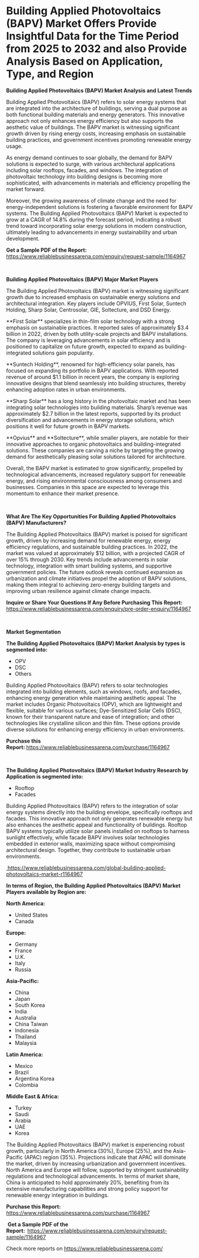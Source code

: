 <p><h1>Building Applied Photovoltaics (BAPV) Market Offers Provide Insightful Data for the Time Period from 2025 to 2032 and also Provide Analysis Based on Application, Type, and Region</h1></p><p><strong>Building Applied Photovoltaics (BAPV) Market Analysis and Latest Trends</strong></p>
<p><p>Building Applied Photovoltaics (BAPV) refers to solar energy systems that are integrated into the architecture of buildings, serving a dual purpose as both functional building materials and energy generators. This innovative approach not only enhances energy efficiency but also supports the aesthetic value of buildings. The BAPV market is witnessing significant growth driven by rising energy costs, increasing emphasis on sustainable building practices, and government incentives promoting renewable energy usage.</p><p>As energy demand continues to soar globally, the demand for BAPV solutions is expected to surge, with various architectural applications including solar rooftops, facades, and windows. The integration of photovoltaic technology into building designs is becoming more sophisticated, with advancements in materials and efficiency propelling the market forward.</p><p>Moreover, the growing awareness of climate change and the need for energy-independent solutions is fostering a favorable environment for BAPV systems. The Building Applied Photovoltaics (BAPV) Market is expected to grow at a CAGR of 14.8% during the forecast period, indicating a robust trend toward incorporating solar energy solutions in modern construction, ultimately leading to advancements in energy sustainability and urban development.</p></p>
<p><strong>Get a Sample PDF of the Report:&nbsp;</strong> <a href="https://www.reliablebusinessarena.com/enquiry/request-sample/1164967?utm_campaign=2095&utm_medium=2&utm_source=Github&utm_content=ia&utm_term=14022025&utm_id=building-applied-photovoltaics-bapv">https://www.reliablebusinessarena.com/enquiry/request-sample/1164967</a></p>
<p>&nbsp;</p>
<p><strong>Building Applied Photovoltaics (BAPV) Major Market Players</strong></p>
<p><p>The Building Applied Photovoltaics (BAPV) market is witnessing significant growth due to increased emphasis on sustainable energy solutions and architectural integration. Key players include OPVIUS, First Solar, Suntech Holding, Sharp Solar, Centrosolar, GIE, Soltecture, and DSD Energy.</p><p>**First Solar** specializes in thin-film solar technology with a strong emphasis on sustainable practices. It reported sales of approximately $3.4 billion in 2022, driven by both utility-scale projects and BAPV installations. The company is leveraging advancements in solar efficiency and is positioned to capitalize on future growth, expected to expand as building-integrated solutions gain popularity.</p><p>**Suntech Holding**, renowned for high-efficiency solar panels, has focused on expanding its portfolio in BAPV applications. With reported revenue of around $1.1 billion in recent years, the company is exploring innovative designs that blend seamlessly into building structures, thereby enhancing adoption rates in urban environments. </p><p>**Sharp Solar** has a long history in the photovoltaic market and has been integrating solar technologies into building materials. Sharp’s revenue was approximately $2.7 billion in the latest reports, supported by its product diversification and advancements in energy storage solutions, which positions it well for future growth in BAPV markets.</p><p>**Opvius** and **Soltecture**, while smaller players, are notable for their innovative approaches to organic photovoltaics and building-integrated solutions. These companies are carving a niche by targeting the growing demand for aesthetically pleasing solar solutions tailored for architecture.</p><p>Overall, the BAPV market is estimated to grow significantly, propelled by technological advancements, increased regulatory support for renewable energy, and rising environmental consciousness among consumers and businesses. Companies in this space are expected to leverage this momentum to enhance their market presence.</p></p>
<p>&nbsp;</p>
<p><strong>What Are The Key Opportunities For Building Applied Photovoltaics (BAPV) Manufacturers?</strong></p>
<p><p>The Building Applied Photovoltaics (BAPV) market is poised for significant growth, driven by increasing demand for renewable energy, energy efficiency regulations, and sustainable building practices. In 2022, the market was valued at approximately $12 billion, with a projected CAGR of over 15% through 2030. Key trends include advancements in solar technology, integration with smart building systems, and supportive government policies. The future outlook reveals continued expansion as urbanization and climate initiatives propel the adoption of BAPV solutions, making them integral to achieving zero-energy building targets and improving urban resilience against climate change impacts.</p></p>
<p><strong>Inquire or Share Your Questions If Any Before Purchasing This Report:</strong> <a href="https://www.reliablebusinessarena.com/enquiry/pre-order-enquiry/1164967?utm_campaign=2095&utm_medium=2&utm_source=Github&utm_content=ia&utm_term=14022025&utm_id=building-applied-photovoltaics-bapv">https://www.reliablebusinessarena.com/enquiry/pre-order-enquiry/1164967</a></p>
<p>&nbsp;</p>
<p><strong>Market Segmentation</strong></p>
<p><strong>The Building Applied Photovoltaics (BAPV) Market Analysis by types is segmented into:</strong></p>
<p><ul><li>OPV</li><li>DSC</li><li>Others</li></ul></p>
<p><p>Building Applied Photovoltaics (BAPV) refers to solar technologies integrated into building elements, such as windows, roofs, and facades, enhancing energy generation while maintaining aesthetic appeal. The market includes Organic Photovoltaics (OPV), which are lightweight and flexible, suitable for various surfaces; Dye-Sensitized Solar Cells (DSC), known for their transparent nature and ease of integration; and other technologies like crystalline silicon and thin film. These options provide diverse solutions for enhancing energy efficiency in urban environments.</p></p>
<p><strong>Purchase this Report:&nbsp;</strong><a href="https://www.reliablebusinessarena.com/purchase/1164967?utm_campaign=2095&utm_medium=2&utm_source=Github&utm_content=ia&utm_term=14022025&utm_id=building-applied-photovoltaics-bapv">https://www.reliablebusinessarena.com/purchase/1164967</a></p>
<p>&nbsp;</p>
<p><strong>The Building Applied Photovoltaics (BAPV) Market Industry Research by Application is segmented into:</strong></p>
<p><ul><li>Rooftop</li><li>Facades</li></ul></p>
<p><p>Building Applied Photovoltaics (BAPV) refers to the integration of solar energy systems directly into the building envelope, specifically rooftops and facades. This innovative approach not only generates renewable energy but also enhances the aesthetic appeal and functionality of buildings. Rooftop BAPV systems typically utilize solar panels installed on rooftops to harness sunlight effectively, while facade BAPV involves solar technologies embedded in exterior walls, maximizing space without compromising architectural design. Together, they contribute to sustainable urban environments.</p></p>
<p><a href="https://www.reliablebusinessarena.com/global-building-applied-photovoltaics-market-r1164967?utm_campaign=2095&utm_medium=2&utm_source=Github&utm_content=ia&utm_term=14022025&utm_id=building-applied-photovoltaics-bapv">&nbsp;https://www.reliablebusinessarena.com/global-building-applied-photovoltaics-market-r1164967</a></p>
<p><strong>In terms of Region, the Building Applied Photovoltaics (BAPV) Market Players available by Region are:</strong></p>
<p>
    <p> <strong> North America: </strong>
        <ul>
            <li>United States</li>
            <li>Canada</li>
        </ul>
        </p> 
    <p> <strong> Europe: </strong>
        <ul>
            <li>Germany</li>
            <li>France</li>
            <li>U.K.</li>
            <li>Italy</li>
            <li>Russia</li>
        </ul>
        </p> 
    <p> <strong> Asia-Pacific: </strong>
        <ul>
            <li>China</li>
            <li>Japan</li>
            <li>South Korea</li>
            <li>India</li>
            <li>Australia</li>
            <li>China Taiwan</li>
            <li>Indonesia</li>
            <li>Thailand</li>
            <li>Malaysia</li>
        </ul>
        </p> 
    <p> <strong> Latin America: </strong>
        <ul>
            <li>Mexico</li>
            <li>Brazil</li>
            <li>Argentina Korea</li>
            <li>Colombia</li>
        </ul>
        </p> 
    <p> <strong> Middle East & Africa: </strong>
        <ul>
            <li>Turkey</li>
            <li>Saudi</li>
            <li>Arabia</li>
            <li>UAE</li>
            <li>Korea</li>
        </ul>
    </p>
    </p>
<p><p>The Building Applied Photovoltaics (BAPV) market is experiencing robust growth, particularly in North America (30%), Europe (25%), and the Asia-Pacific (APAC) region (35%). Projections indicate that APAC will dominate the market, driven by increasing urbanization and government incentives. North America and Europe will follow, supported by stringent sustainability regulations and technological advancements. In terms of market share, China is anticipated to hold approximately 20%, benefiting from its extensive manufacturing capabilities and strong policy support for renewable energy integration in buildings.</p></p>
<p><strong>Purchase this Report: </strong><a href="https://www.reliablebusinessarena.com/purchase/1164967?utm_campaign=2095&utm_medium=2&utm_source=Github&utm_content=ia&utm_term=14022025&utm_id=building-applied-photovoltaics-bapv">https://www.reliablebusinessarena.com/purchase/1164967</a></p>
<p>&nbsp;<strong>Get a Sample PDF of the Report:&nbsp;&nbsp;</strong><a href="https://www.reliablebusinessarena.com/enquiry/request-sample/1164967?utm_campaign=2095&utm_medium=2&utm_source=Github&utm_content=ia&utm_term=14022025&utm_id=building-applied-photovoltaics-bapv">https://www.reliablebusinessarena.com/enquiry/request-sample/1164967</a></p>
<p><strong></strong></p>
<p>Check more reports on <a href="https://www.reliablebusinessarena.com/?utm_campaign=2095&utm_medium=2&utm_source=Github&utm_content=ia&utm_term=14022025&utm_id=building-applied-photovoltaics-bapv">https://www.reliablebusinessarena.com/</a></p>